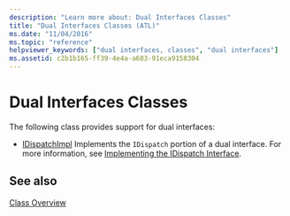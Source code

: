 ```yaml
---
description: "Learn more about: Dual Interfaces Classes"
title: "Dual Interfaces Classes (ATL)"
ms.date: "11/04/2016"
ms.topic: "reference"
helpviewer_keywords: ["dual interfaces, classes", "dual interfaces"]
ms.assetid: c2b1b165-ff39-4e4a-a683-91eca9158304
---
```

# Dual Interfaces Classes

The following class provides support for dual interfaces:

- [IDispatchImpl](../atl/reference/idispatchimpl-class.md) Implements the `IDispatch` portion of a dual interface. For more information, see [Implementing the IDispatch Interface](/previous-versions/windows/desktop/automat/implementing-the-idispatch-interface).

## See also

[Class Overview](../atl/atl-class-overview.md)
